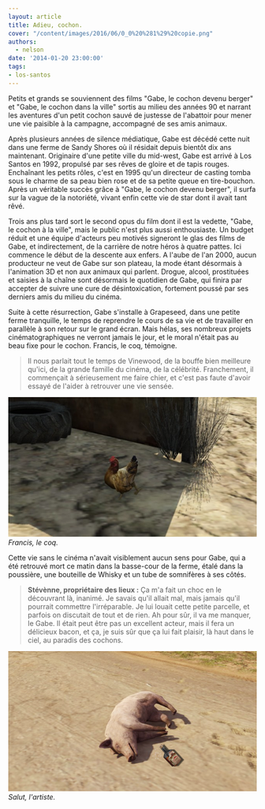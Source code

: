 ```yaml
---
layout: article
title: Adieu, cochon.
cover: "/content/images/2016/06/0_0%20%281%29%20copie.png"
authors:
  - nelson
date: '2014-01-20 23:00:00'
tags:
- los-santos
---
```


Petits et grands se souviennent des films "Gabe, le cochon devenu berger" et "Gabe, le cochon dans la ville" sortis au milieu des années 90 et narrant les aventures d'un petit cochon sauvé de justesse de l'abattoir pour mener une vie paisible à la campagne, accompagné de ses amis animaux.

Après plusieurs années de silence médiatique, Gabe est décédé cette nuit dans une ferme de Sandy Shores où il résidait depuis bientôt dix ans maintenant. Originaire d'une petite ville du mid-west, Gabe est arrivé à Los Santos en 1992, propulsé par ses rêves de gloire et de tapis rouges. Enchaînant les petits rôles, c'est en 1995 qu'un directeur de casting tomba sous le charme de sa peau bien rose et de sa petite queue en tire-bouchon. Après un véritable succès grâce à "Gabe, le cochon devenu berger", il surfa sur la vague de la notoriété, vivant enfin cette vie de star dont il avait tant rêvé.

Trois ans plus tard sort le second opus du film dont il est la vedette, "Gabe, le cochon à la ville", mais le public n'est plus aussi enthousiaste. Un budget réduit et une équipe d'acteurs peu motivés signeront le glas des films de Gabe, et indirectement, de la carrière de notre héros à quatre pattes. Ici commence le début de la descente aux enfers. A l'aube de l'an 2000, aucun producteur ne veut de Gabe sur son plateau, la mode étant désormais à l'animation 3D et non aux animaux qui parlent. Drogue, alcool, prostituées et saisies à la chaîne sont désormais le quotidien de Gabe, qui finira par accepter de suivre une cure de désintoxication, fortement poussé par ses derniers amis du milieu du cinéma.

Suite à cette résurrection, Gabe s'installe à Grapeseed, dans une petite ferme tranquille, le temps de reprendre le cours de sa vie et de travailler en parallèle à son retour sur le grand écran. Mais hélas, ses nombreux projets cinématographiques ne verront jamais le jour, et le moral n'était pas au beau fixe pour le cochon. Francis, le coq, témoigne.

> Il nous parlait tout le temps de Vinewood, de la bouffe bien meilleure qu'ici, de la grande famille du cinéma, de la célébrité. Franchement, il commençait à sérieusement me faire chier, et c'est pas faute d'avoir essayé de l'aider à retrouver une vie sensée.

![Francis, le coq.](/content/images/2016/06/0_0%20%282%29_9.jpg)
_Francis, le coq._

Cette vie sans le cinéma n'avait visiblement aucun sens pour Gabe, qui a été retrouvé mort ce matin dans la basse-cour de la ferme, étalé dans la poussière, une bouteille de Whisky et un tube de somnifères à ses côtés.

> **Stévènne, propriétaire des lieux :** Ça m'a fait un choc en le découvrant là, inanimé. Je savais qu'il allait mal, mais jamais qu'il pourrait commettre l'irréparable. Je lui louait cette petite parcelle, et parfois on discutait de tout et de rien. Ah pour sûr, il va me manquer, le Gabe. Il était peut être pas un excellent acteur, mais il fera un délicieux bacon, et ça, je suis sûr que ça lui fait plaisir, là haut dans le ciel, au paradis des cochons.

![Salut, l'artiste.](/content/images/2016/06/0_0%20%281%29%20copie_0.png)
_Salut, l'artiste._
